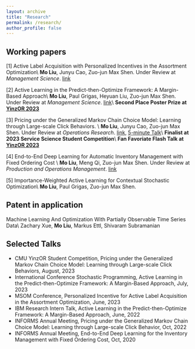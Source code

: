 ```yaml
---
layout: archive
title: "Research"
permalink: /research/
author_profile: false
---
```


## Working papers


[1] Active Label Acquisition with Personalized Incentives in the Assortment Optimization\\
**Mo Liu**, Junyu Cao, Zuo-jun Max Shen. Under Review at _Management Science_. [link](https://papers.ssrn.com/sol3/papers.cfm?abstract_id=4487888)





[2] Active Learning in the Predict-then-Optimize Framework: A Margin-Based Approach\\
**Mo Liu**, Paul Grigas, Heyuan Liu, Zuo-jun Max Shen. Under Review at _Management Science_. [link](http://arxiv.org/abs/2305.06584)\\
**Second Place Poster Prize at [YinzOR 2023](https://yinzor.cmuinforms.org/)**


[3] Pricing under the Generalized Markov Chain Choice Model: Learning through Large-scale Click Behaviors. \\
**Mo Liu**, Junyu Cao, Zuo-jun Max Shen. Under Review at _Operations Research_. [link](https://papers.ssrn.com/sol3/papers.cfm?abstract_id=4158054), [5-minute Talk](https://drive.google.com/file/d/14klI-Uwv3fPAopCxW4s9kANgds0J7eHI/view?usp=drive_link)\\
**Finalist at 2023 Service Science Student Competition**\\
**Fan Favoriate Flash Talk at [YinzOR 2023](https://yinzor.cmuinforms.org/)**


[4] End-to-End Deep Learning for Automatic Inventory Management with Fixed Ordering Cost \\
**Mo Liu**, Meng Qi, Zuo-jun Max Shen. Under Review at _Production and Operations Management_. [link](https://papers.ssrn.com/sol3/papers.cfm?abstract_id=3888897)


[5] Importance-Weighted Active Learning for Contextual Stochastic Optimization\\
**Mo Liu**, Paul Grigas, Zuo-jun Max Shen.


## Patent in application

Machine Learning And Optimization With Partially Observable Time Series Data\\
Zachary Xue, **Mo Liu**, Markus Ettl, Shivaram Subramanian




## Selected Talks

* CMU YinzOR Student Competition, Pricing under the Generalized Markov Chain Choice Model: Learning through Large-scale Click Behaviors, August, 2023
* International Conference Stochastic Programming, Active Learning in the Predict-then-Optimize Framework: A Margin-Based Approach, July, 2023
* MSOM Conference, Personalized Incentive for Active Label Acquisition in the Assortment Optimization, June, 2023
* IBM Research Intern Talk, Active Learning in the Predict-then-Optimize Framework: A Margin-Based Approach, June, 2022
* INFORMS Annual Meeting, Pricing under the Generalized Markov Chain Choice Model: Learning through Large-scale Click Behavior, Oct, 2022
* INFORMS Annual Meeting, End-to-End Deep Learning for the Inventory Management with Fixed Ordering Cost, Oct, 2020




